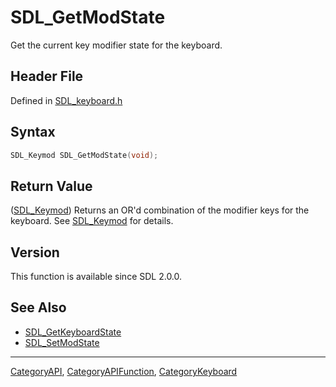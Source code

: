 # SDL_GetModState

Get the current key modifier state for the keyboard.

## Header File

Defined in [SDL_keyboard.h](https://github.com/libsdl-org/SDL/blob/SDL2/include/SDL_keyboard.h)

## Syntax

```c
SDL_Keymod SDL_GetModState(void);
```

## Return Value

([SDL_Keymod](SDL_Keymod)) Returns an OR'd combination of the modifier keys
for the keyboard. See [SDL_Keymod](SDL_Keymod) for details.

## Version

This function is available since SDL 2.0.0.

## See Also

- [SDL_GetKeyboardState](SDL_GetKeyboardState)
- [SDL_SetModState](SDL_SetModState)






----
[CategoryAPI](CategoryAPI), [CategoryAPIFunction](CategoryAPIFunction), [CategoryKeyboard](CategoryKeyboard)

